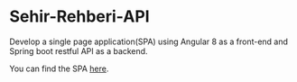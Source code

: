 # Sehir-Rehberi-API
Develop a single page application(SPA) using Angular 8 as a front-end and Spring boot restful API as a backend.

You can find the SPA [here](https://github.com/kadioglumf/Sehir-Rehberi-SPA).
